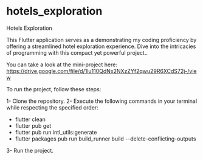 # hotels_exploration

Hotels Exploration

This Flutter application serves as a demonstrating my coding proficiency by offering a streamlined
hotel exploration experience.
Dive into the intricacies of programming with this compact yet powerful project..

You can take a look at the mini-project here:
https://drive.google.com/file/d/1lu110QdNx2NXzZYf2qwu29R6XCdS72j-/view

To run the project, follow these steps:

1- Clone the repository.
2- Execute the following commands in your terminal while respecting the specified order:

- flutter clean
- flutter pub get
- flutter pub run intl_utils:generate
- flutter packages pub run build_runner build --delete-conflicting-outputs

3- Run the project.


